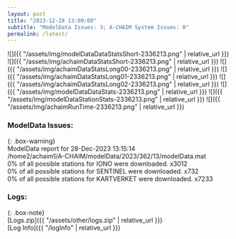 ```yaml
---
layout: post
title: "2023-12-28 13:00:00"
subtitle: "ModelData Issues: 3; A-CHAIM System Issues: 0"
permalink: /latest/
---
```


![]({{ "/assets/img/modelDataDataStatsShort-2336213.png" | relative_url }})
![]({{ "/assets/img/achaimDataStatsShort-2336213.png" | relative_url }})
![]({{ "/assets/img/achaimDataStatsLong00-2336213.png" | relative_url }})
![]({{ "/assets/img/achaimDataStatsLong01-2336213.png" | relative_url }})
![]({{ "/assets/img/achaimDataStatsLong02-2336213.png" | relative_url }})
![]({{ "/assets/img/modelDataDataStats-2336213.png" | relative_url }})
![]({{ "/assets/img/modelDataStationStats-2336213.png" | relative_url }})
![]({{ "/assets/img/achaimRunTime-2336213.png" | relative_url }})


### ModelData Issues:  
  
{: .box-warning}  
 ModelData report for 28-Dec-2023 13:15:14   
 /home2/achaim1/A-CHAIM/modelData/2023/362/13/modelData.mat   
 0% of all possible stations for IONO were downloaded. x3012   
 0% of all possible stations for SENTINEL were downloaded. x732   
 0% of all possible stations for KARTVERKET were downloaded. x7233   
  


### Logs:  
  
{: .box-note}  
[Logs.zip]({{ "/assets/other/logs.zip" | relative_url }})  
[Log Info]({{ "/logInfo" | relative_url }})  
